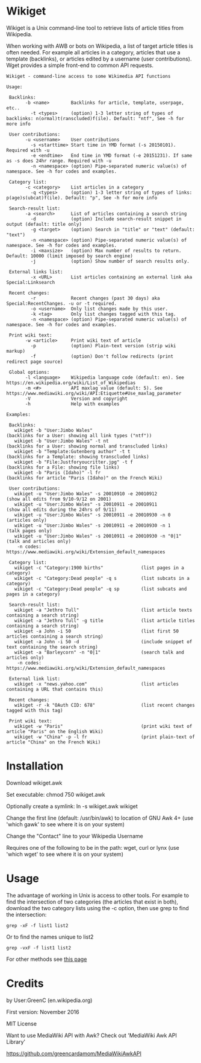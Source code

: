 Wikiget
===================
Wikiget is a Unix command-line tool to retrieve lists of article titles from Wikipedia.

When working with AWB or bots on Wikipedia, a list of target article titles is often needed. For example all articles in a category, articles that use a 
template (backlinks), or articles edited by a username (user contributions). Wget provides a simple front-end to common API requests.


	Wikiget - command-line access to some Wikimedia API functions

	Usage:

	 Backlinks:
	       -b <name>        Backlinks for article, template, userpage, etc..
	         -t <types>     (option) 1-3 letter string of types of backlinks: n(ormal)t(ranscluded)f(ile). Default: "ntf", See -h for more info 

	 User contributions:
	       -u <username>    User contributions
	         -s <starttime> Start time in YMD format (-s 20150101). Required with -u
	         -e <endtime>   End time in YMD format (-e 20151231). If same as -s does 24hr range. Required with -u
	         -n <namespace> (option) Pipe-separated numeric value(s) of namespace. See -h for codes and examples.

	 Category list:
	       -c <category>    List articles in a category
	         -q <types>     (option) 1-3 letter string of types of links: p(age)s(ubcat)f(ile). Default: "p", See -h for more info 

	 Search-result list:
	       -a <search>      List of articles containing a search string
	         -d             (option) Include search-result snippet in output (default: title only)
	         -g <target>    (option) Search in "title" or "text" (default: "text")
	         -n <namespace> (option) Pipe-separated numeric value(s) of namespace. See -h for codes and examples.
	         -i <maxsize>   (option) Max number of results to return. Default: 10000 (limit imposed by search engine)
	         -j             (option) Show number of search results only.

	 External links list:
	         -x <URL>       List articles containing an external link aka Special:Linksearch

	 Recent changes:
	         -r             Recent changes (past 30 days) aka Special:RecentChanges. -u or -t required. 
	         -o <username>  Only list changes made by this user.
	         -k <tag>       Only list changes tagged with this tag.
	         -n <namespace> (option) Pipe-separated numeric value(s) of namespace. See -h for codes and examples.

	 Print wiki text:
	       -w <article>     Print wiki text of article
	         -p             (option) Plain-text version (strip wiki markup)
	         -f             (option) Don't follow redirects (print redirect page source)

	 Global options:
	       -l <language>    Wikipedia language code (default: en). See https://en.wikipedia.org/wiki/List_of_Wikipedias
	       -m <#>           API maxlag value (default: 5). See https://www.mediawiki.org/wiki/API:Etiquette#Use_maxlag_parameter
	       -V               Version and copyright
	       -h               Help with examples

	Examples:

	 Backlinks:
	   wikiget -b "User:Jimbo Wales"                                  (backlinks for a User: showing all link types ("ntf"))
	   wikiget -b "User:Jimbo Wales" -t nt                            (backlinks for a User: showing normal and transcluded links)
	   wikiget -b "Template:Gutenberg author" -t t                    (backlinks for a Template: showing transcluded links)
	   wikiget -b "File:Justforyoucritter.jpg" -t f                   (backlinks for a File: showing file links)
	   wikiget -b "Paris (Idaho)" -l fr                               (backlinks for article "Paris (Idaho)" on the French Wiki)

	 User contributions:
	   wikiget -u "User:Jimbo Wales" -s 20010910 -e 20010912          (show all edits from 9/10-9/12 on 2001)
	   wikiget -u "User:Jimbo Wales" -s 20010911 -e 20010911          (show all edits during the 24hrs of 9/11)
	   wikiget -u "User:Jimbo Wales" -s 20010911 -e 20010930 -n 0     (articles only)
	   wikiget -u "User:Jimbo Wales" -s 20010911 -e 20010930 -n 1     (talk pages only)
	   wikiget -u "User:Jimbo Wales" -s 20010911 -e 20010930 -n "0|1" (talk and articles only)
	    -n codes: https://www.mediawiki.org/wiki/Extension_default_namespaces

	 Category list:
	   wikiget -c "Category:1900 births"              (list pages in a category)
	   wikiget -c "Category:Dead people" -q s         (list subcats in a category)
	   wikiget -c "Category:Dead people" -q sp        (list subcats and pages in a category)

	 Search-result list:
	   wikiget -a "Jethro Tull"                       (list article texts containing a search string)
	   wikiget -a "Jethro Tull" -g title              (list article titles containing a search string)
	   wikiget -a John -i 50                          (list first 50 articles containing a search string)
	   wikiget -a John -i 50 -d                       (include snippet of text containing the search string)
	   wikiget -a "Barleycorn" -n "0|1"               (search talk and articles only)
	    -n codes: https://www.mediawiki.org/wiki/Extension_default_namespaces

	 External link list:
	   wikiget -x "news.yahoo.com"                    (list articles containing a URL that contains this)

	 Recent changes:
	   wikiget -r -k "OAuth CID: 678"                 (list recent changes tagged with this tag)

	 Print wiki text:
	   wikiget -w "Paris"                             (print wiki text of article "Paris" on the English Wiki)
	   wikiget -w "China" -p -l fr                    (print plain-text of article "China" on the French Wiki)


Installation
=============
Download wikiget.awk

Set executable: chmod 750 wikiget.awk

Optionally create a symlink: ln -s wikiget.awk wikiget

Change the first line (default: /usr/bin/awk) to location of GNU Awk 4+ (use 'which gawk' to see where it is on your system)

Change the "Contact" line to your Wikipedia Username

Requires one of the following to be in the path: wget, curl or lynx (use 'which wget' to see where it is on your system)

Usage
==========
The advantage of working in Unix is access to other tools. For example to find the intersection of two categories (the articles that exist in both), download the two category lists using the -c option, then use grep to find the intersection:

	grep -xF -f list1 list2

Or to find the names unique to list2

	grep -vxF -f list1 list2

For other methods see [this page](http://mywiki.wooledge.org/BashFAQ/036)

Credits
==================
by User:GreenC (en.wikipedia.org)

First version: November 2016

MIT License

Want to use MediaWiki API with Awk? Check out 'MediaWiki Awk API Library'

https://github.com/greencardamom/MediaWikiAwkAPI

